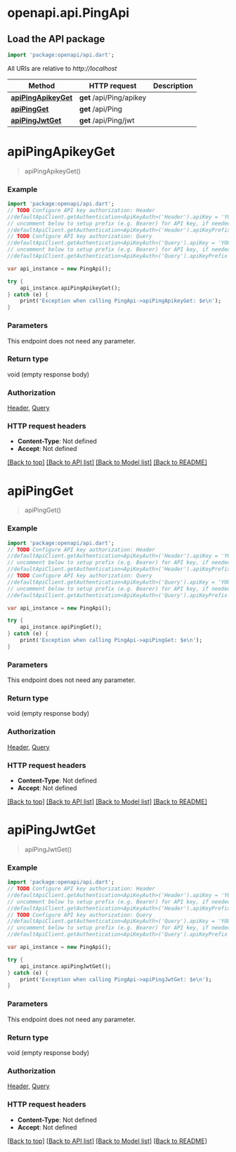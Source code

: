# openapi.api.PingApi

## Load the API package
```dart
import 'package:openapi/api.dart';
```

All URIs are relative to *http://localhost*

Method | HTTP request | Description
------------- | ------------- | -------------
[**apiPingApikeyGet**](PingApi.md#apipingapikeyget) | **get** /api/Ping/apikey | 
[**apiPingGet**](PingApi.md#apipingget) | **get** /api/Ping | 
[**apiPingJwtGet**](PingApi.md#apipingjwtget) | **get** /api/Ping/jwt | 


# **apiPingApikeyGet**
> apiPingApikeyGet()



### Example 
```dart
import 'package:openapi/api.dart';
// TODO Configure API key authorization: Header
//defaultApiClient.getAuthentication<ApiKeyAuth>('Header').apiKey = 'YOUR_API_KEY';
// uncomment below to setup prefix (e.g. Bearer) for API key, if needed
//defaultApiClient.getAuthentication<ApiKeyAuth>('Header').apiKeyPrefix = 'Bearer';
// TODO Configure API key authorization: Query
//defaultApiClient.getAuthentication<ApiKeyAuth>('Query').apiKey = 'YOUR_API_KEY';
// uncomment below to setup prefix (e.g. Bearer) for API key, if needed
//defaultApiClient.getAuthentication<ApiKeyAuth>('Query').apiKeyPrefix = 'Bearer';

var api_instance = new PingApi();

try { 
    api_instance.apiPingApikeyGet();
} catch (e) {
    print('Exception when calling PingApi->apiPingApikeyGet: $e\n');
}
```

### Parameters
This endpoint does not need any parameter.

### Return type

void (empty response body)

### Authorization

[Header](../README.md#Header), [Query](../README.md#Query)

### HTTP request headers

 - **Content-Type**: Not defined
 - **Accept**: Not defined

[[Back to top]](#) [[Back to API list]](../README.md#documentation-for-api-endpoints) [[Back to Model list]](../README.md#documentation-for-models) [[Back to README]](../README.md)

# **apiPingGet**
> apiPingGet()



### Example 
```dart
import 'package:openapi/api.dart';
// TODO Configure API key authorization: Header
//defaultApiClient.getAuthentication<ApiKeyAuth>('Header').apiKey = 'YOUR_API_KEY';
// uncomment below to setup prefix (e.g. Bearer) for API key, if needed
//defaultApiClient.getAuthentication<ApiKeyAuth>('Header').apiKeyPrefix = 'Bearer';
// TODO Configure API key authorization: Query
//defaultApiClient.getAuthentication<ApiKeyAuth>('Query').apiKey = 'YOUR_API_KEY';
// uncomment below to setup prefix (e.g. Bearer) for API key, if needed
//defaultApiClient.getAuthentication<ApiKeyAuth>('Query').apiKeyPrefix = 'Bearer';

var api_instance = new PingApi();

try { 
    api_instance.apiPingGet();
} catch (e) {
    print('Exception when calling PingApi->apiPingGet: $e\n');
}
```

### Parameters
This endpoint does not need any parameter.

### Return type

void (empty response body)

### Authorization

[Header](../README.md#Header), [Query](../README.md#Query)

### HTTP request headers

 - **Content-Type**: Not defined
 - **Accept**: Not defined

[[Back to top]](#) [[Back to API list]](../README.md#documentation-for-api-endpoints) [[Back to Model list]](../README.md#documentation-for-models) [[Back to README]](../README.md)

# **apiPingJwtGet**
> apiPingJwtGet()



### Example 
```dart
import 'package:openapi/api.dart';
// TODO Configure API key authorization: Header
//defaultApiClient.getAuthentication<ApiKeyAuth>('Header').apiKey = 'YOUR_API_KEY';
// uncomment below to setup prefix (e.g. Bearer) for API key, if needed
//defaultApiClient.getAuthentication<ApiKeyAuth>('Header').apiKeyPrefix = 'Bearer';
// TODO Configure API key authorization: Query
//defaultApiClient.getAuthentication<ApiKeyAuth>('Query').apiKey = 'YOUR_API_KEY';
// uncomment below to setup prefix (e.g. Bearer) for API key, if needed
//defaultApiClient.getAuthentication<ApiKeyAuth>('Query').apiKeyPrefix = 'Bearer';

var api_instance = new PingApi();

try { 
    api_instance.apiPingJwtGet();
} catch (e) {
    print('Exception when calling PingApi->apiPingJwtGet: $e\n');
}
```

### Parameters
This endpoint does not need any parameter.

### Return type

void (empty response body)

### Authorization

[Header](../README.md#Header), [Query](../README.md#Query)

### HTTP request headers

 - **Content-Type**: Not defined
 - **Accept**: Not defined

[[Back to top]](#) [[Back to API list]](../README.md#documentation-for-api-endpoints) [[Back to Model list]](../README.md#documentation-for-models) [[Back to README]](../README.md)

